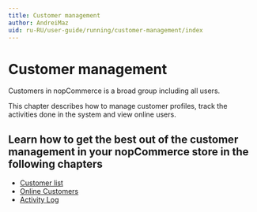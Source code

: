 ```yaml
---
title: Customer management
author: AndreiMaz
uid: ru-RU/user-guide/running/customer-management/index
---
```


# Customer management

Customers in nopCommerce is a broad group including all users.

This chapter describes how to manage customer profiles, track the activities done in the system and view online users.

## Learn how to get the best out of the customer management in your nopCommerce store in the following chapters

* [Customer list](xref:ru-RU/user-guide/running/customer-management/customer-list)
* [Online Customers](xref:ru-RU/user-guide/running/customer-management/online-customers)
* [Activity Log](xref:ru-RU/user-guide/running/customer-management/activity-log)
